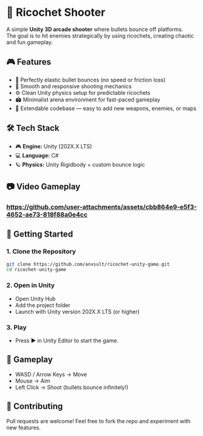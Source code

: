 # 🔫 Ricochet Shooter

A simple **Unity 3D arcade shooter** where bullets bounce off platforms.  
The goal is to hit enemies strategically by using ricochets, creating chaotic and fun gameplay.


## 🎮 Features
- 🔄 Perfectly elastic bullet bounces (no speed or friction loss)  
- 🎯 Smooth and responsive shooting mechanics  
- ⚙️ Clean Unity physics setup for predictable ricochets  
- 🏟️ Minimalist arena environment for fast-paced gameplay  
- 🧩 Extendable codebase — easy to add new weapons, enemies, or maps  


## 🛠️ Tech Stack
- 🎮 **Engine:** Unity (202X.X LTS)  
- 💻 **Language:** C#  
- 🪐 **Physics:** Unity Rigidbody + custom bounce logic  


## 📷 Video Gameplay

### https://github.com/user-attachments/assets/cbb864e9-e5f3-4652-ae73-818f88a0e4cc


## 🚀 Getting Started
### 1. Clone the Repository
```bash
git clone https://github.com/anvsult/ricochet-unity-game.git
cd ricochet-unity-game
```

### 2. Open in Unity
- Open Unity Hub
- Add the project folder
- Launch with Unity version 202X.X LTS (or higher)

### 3. Play
- Press ▶️ in Unity Editor to start the game.

## 🎯 Gameplay
- WASD / Arrow Keys → Move
- Mouse → Aim
- Left Click → Shoot (bullets bounce infinitely!)

## 🤝 Contributing

Pull requests are welcome! 
Feel free to fork the repo and experiment with new features.


